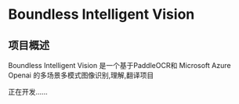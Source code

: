 # Boundless Intelligent Vision 
## 项目概述
Boundless Intelligent Vision 是一个基于PaddleOCR和 Microsoft Azure Openai 的多场景多模式图像识别,理解,翻译项目


正在开发......